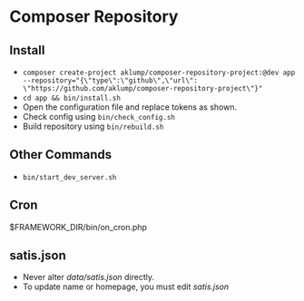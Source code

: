 # Composer Repository

## Install

* `composer create-project aklump/composer-repository-project:@dev app --repository="{\"type\":\"github\",\"url\": \"https://github.com/aklump/composer-repository-project\"}"`
* `cd app && bin/install.sh`
* Open the configuration file and replace tokens as shown.
* Check config using `bin/check_config.sh`
* Build repository using `bin/rebuild.sh`

## Other Commands

* `bin/start_dev_server.sh`

## Cron

$FRAMEWORK_DIR/bin/on_cron.php

## satis.json

* Never alter _data/satis.json_ directly.
* To update name or homepage, you must edit _satis.json_
